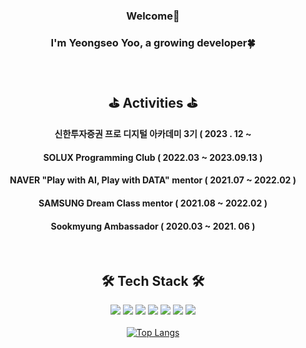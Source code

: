 <div align="center">
  
### Welcome👋
### I'm Yeongseo Yoo, a growing developer🍀
<br/>



## ⛳ Activities ⛳ 
#### 신한투자증권 프로 디지털 아카데미 3기 ( 2023 . 12 ~
#### SOLUX Programming Club ( 2022.03 ~ 2023.09.13 ) 
#### NAVER "Play with AI, Play with DATA" mentor ( 2021.07 ~ 2022.02 )
#### SAMSUNG Dream Class mentor ( 2021.08 ~ 2022.02 )
#### Sookmyung Ambassador ( 2020.03 ~ 2021. 06 )
<br/>

## 🛠 Tech Stack 🛠
<img src="https://img.shields.io/badge/Python-3766AB?style=flat&logo=Python&logoColor=white"/> <img src="https://img.shields.io/badge/Java-007396?style=flat&logo=OpenJDK&logoColor=white"/> <img src="https://img.shields.io/badge/Node.js-lightgray?style=flat&logo=nodedotjs&logoColor=339933"/> 
<img src="https://img.shields.io/badge/JavaScript-F7DF1E?style=flat&logo=javascript&logoColor=black"/> <img src="https://img.shields.io/badge/MySQL-lightpink?style=flat&logo=mysql&logoColor=4479A1"/> <img src="https://img.shields.io/badge/MariaDB-white?style=flat&logo=mariadb&logoColor=003545"/> <img src="https://img.shields.io/badge/AWS-black?style=flat&logo=amazonaws&logoColor=white"/> <br/> <br/> 
[![Top Langs](https://github-readme-stats.vercel.app/api/top-langs/?username=anuraghazra&hide=MakeFile,typescript,html,GO,javascript,css,Rust,GLSL,Shell,Astro&layout=compact)](https://github.com/anuraghazra/github-readme-stats)

